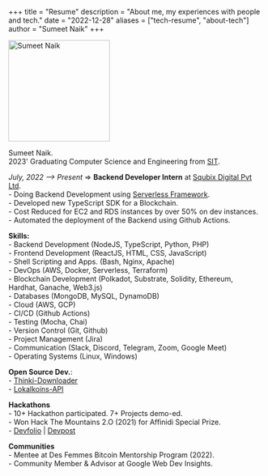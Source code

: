 +++
title = "Resume"
description = "About me, my experiences with people and tech."
date = "2022-12-28"
aliases = ["tech-resume", "about-tech"]
author = "Sumeet Naik"
+++

<img src="/images/avatar.png" height="200px" width="200px" alt="Sumeet Naik">

Sumeet Naik.  
2023' Graduating Computer Science and Engineering from [SIT](https://silicon.ac.in).  


<em>July, 2022 --> Present </em>=> <strong>Backend Developer Intern</strong> at [Squbix Digital Pvt Ltd](https://squbix.com).  
    - Doing Backend Development using [Serverless Framework](https://serverless.com).  
    - Developed new TypeScript SDK for a Blockchain.  
    - Cost Reduced for EC2 and RDS instances by over 50% on dev instances.  
    - Automated the deployment of the Backend using Github Actions.  

<strong>Skills:</strong>  
    - Backend Development (NodeJS, TypeScript, Python, PHP)  
    - Frontend Development (ReactJS, HTML, CSS, JavaScript)  
    - Shell Scripting and Apps. (Bash, Nginx, Apache)  
    - DevOps (AWS, Docker, Serverless, Terraform)  
    - Blockchain Development (Polkadot, Substrate, Solidity, Ethereum, Hardhat, Ganache, Web3.js)  
    - Databases (MongoDB, MySQL, DynamoDB)  
    - Cloud (AWS, GCP)  
    - CI/CD (Github Actions)  
    - Testing (Mocha, Chai)  
    - Version Control (Git, Github)  
    - Project Management (Jira)  
    - Communication (Slack, Discord, Telegram, Zoom, Google Meet)  
    - Operating Systems (Linux, Windows)  

<strong>Open Source Dev.</strong>:  
    - [Thinki-Downloader](https://github.com/sumeetweb/Thinki-Downloader)  
    - [Lokalkoins-API](https://github.com/sumeetweb/Lokalkoins-API)  

<strong>Hackathons</strong>  
    - 10+ Hackathon participated. 7+ Projects demo-ed.  
    - Won Hack The Mountains 2.O (2021) for Affinidi Special Prize.  
    - [Devfolio](https://devfolio.co/@sumeetnaik) | [Devpost](https://devpost.com/sumeetweb)  

<strong>Communities</strong>  
    - Mentee at Des Femmes Bitcoin Mentorship Program (2022).  
    - Community Member & Advisor at Google Web Dev Insights.  